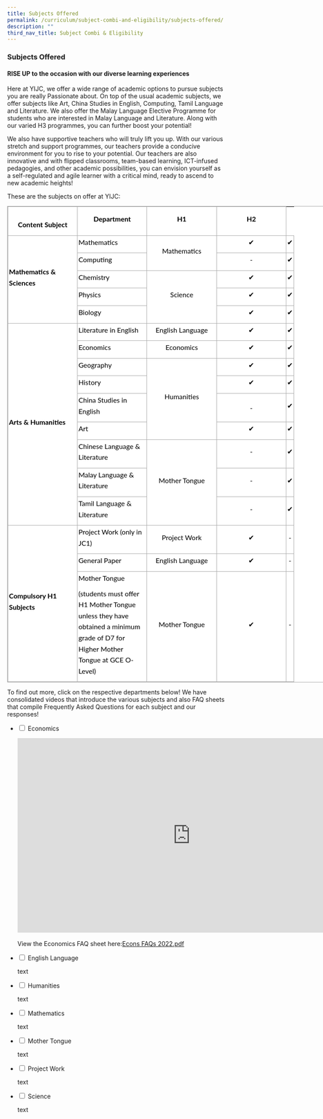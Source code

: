 ```yaml
---
title: Subjects Offered
permalink: /curriculum/subject-combi-and-eligibility/subjects-offered/
description: ""
third_nav_title: Subject Combi & Eligibility
---
```

### **Subjects Offered**
#### **RISE UP to the occasion with our diverse learning experiences**
Here at YIJC, we offer a wide range of academic options to pursue subjects you are really Passionate about. On top of the usual academic subjects, we offer subjects like Art, China Studies in English, Computing, Tamil Language and Literature. We also offer the Malay Language Elective Programme for students who are interested in Malay Language and Literature. Along with our varied H3 programmes, you can further boost your potential!  
  
We also have supportive teachers who will truly lift you up. With our various stretch and support programmes, our teachers provide a conducive environment for you to rise to your potential. Our teachers are also innovative and with flipped classrooms, team-based learning, ICT-infused pedagogies, and other academic possibilities, you can envision yourself as a self-regulated and agile learner with a critical mind, ready to ascend to new academic heights!  
  
These are the subjects on offer at YIJC:

<table class="iveo_table ives_tab_simple3" style="margin: 0px; outline: 0px; padding: 0px; border-collapse: collapse; border: 1px solid rgb(170, 170, 170); color: rgb(0, 0, 0); font-family: Lato, sans-serif; font-size: 16px; font-style: normal; font-variant-ligatures: normal; font-variant-caps: normal; font-weight: 400; letter-spacing: normal; orphans: 2; text-align: justify; text-transform: none; white-space: normal; widows: 2; word-spacing: 0px; -webkit-text-stroke-width: 0px; background-color: rgb(255, 255, 255); text-decoration-thickness: initial; text-decoration-style: initial; text-decoration-color: initial; width: 806.364px;"><tbody style="margin: 0px; outline: 0px; padding: 0px;"><tr style="margin: 0px; outline: 0px; padding: 0px;"><td style="margin: 0px; outline: 0px; padding: 2px; text-align: center; border: 1px solid rgb(170, 170, 170); width: 156.193px;"><p style="margin: 0px 0px 10px; outline: 0px; padding: 0px; line-height: 1.6em !important; color: rgb(0, 0, 0); font-family: Lato, sans-serif; font-size: 1em; text-align: center;"><strong style="margin: 0px; outline: 0px; padding: 0px;"><br class="Apple-interchange-newline">Content Subject</strong></p></td><td style="margin: 0px; outline: 0px; padding: 2px; text-align: center; border: 1px solid rgb(170, 170, 170); width: 156.193px;"><p style="margin: 0px 0px 10px; outline: 0px; padding: 0px; line-height: 1.6em !important; color: rgb(0, 0, 0); font-family: Lato, sans-serif; font-size: 1em; text-align: center;"><strong style="margin: 0px; outline: 0px; padding: 0px;">Department</strong></p></td><td style="margin: 0px; outline: 0px; padding: 2px; text-align: center; border: 1px solid rgb(170, 170, 170); width: 156.193px;"><p style="margin: 0px 0px 10px; outline: 0px; padding: 0px; line-height: 1.6em !important; color: rgb(0, 0, 0); font-family: Lato, sans-serif; font-size: 1em; text-align: center;"><strong style="margin: 0px; outline: 0px; padding: 0px;">H1</strong></p></td><td style="margin: 0px; outline: 0px; padding: 2px; text-align: center; border: 1px solid rgb(170, 170, 170); width: 156.25px;"><p style="margin: 0px 0px 10px; outline: 0px; padding: 0px; line-height: 1.6em !important; color: rgb(0, 0, 0); font-family: Lato, sans-serif; font-size: 1em; text-align: center;"><strong style="margin: 0px; outline: 0px; padding: 0px;">H2</strong></p></td></tr><tr style="margin: 0px; outline: 0px; padding: 0px;"><td rowspan="5" style="margin: 0px; outline: 0px; padding: 2px; text-align: center; border: 1px solid rgb(170, 170, 170);"><p style="margin: 0px 0px 10px; outline: 0px; padding: 0px; line-height: 1.6em !important; color: rgb(0, 0, 0); font-family: Lato, sans-serif; font-size: 1em; text-align: left;"><strong style="margin: 0px; outline: 0px; padding: 0px;">Mathematics &amp; Sciences</strong></p></td><td style="margin: 0px; outline: 0px; padding: 2px; text-align: center; border: 1px solid rgb(170, 170, 170);"><p style="margin: 0px 0px 10px; outline: 0px; padding: 0px; line-height: 1.6em !important; color: rgb(0, 0, 0); font-family: Lato, sans-serif; font-size: 1em; text-align: left;">Mathematics</p></td><td rowspan="2" style="margin: 0px; outline: 0px; padding: 2px; text-align: center; border: 1px solid rgb(170, 170, 170);"><p style="margin: 0px 0px 10px; outline: 0px; padding: 0px; line-height: 1.6em !important; color: rgb(0, 0, 0); font-family: Lato, sans-serif; font-size: 1em; text-align: center;">Mathematics</p></td><td style="margin: 0px; outline: 0px; padding: 2px; text-align: center; border: 1px solid rgb(170, 170, 170);"><p style="margin: 0px 0px 10px; outline: 0px; padding: 0px; line-height: 1.6em !important; color: rgb(0, 0, 0); font-family: Lato, sans-serif; font-size: 1em; text-align: center;">✔</p></td><td style="margin: 0px; outline: 0px; padding: 2px; text-align: center; border: 1px solid rgb(170, 170, 170);"><p style="margin: 0px 0px 10px; outline: 0px; padding: 0px; line-height: 1.6em !important; color: rgb(0, 0, 0); font-family: Lato, sans-serif; font-size: 1em; text-align: center;">✔</p></td></tr><tr style="margin: 0px; outline: 0px; padding: 0px;"><td style="margin: 0px; outline: 0px; padding: 2px; text-align: center; border: 1px solid rgb(170, 170, 170);"><p style="margin: 0px 0px 10px; outline: 0px; padding: 0px; line-height: 1.6em !important; color: rgb(0, 0, 0); font-family: Lato, sans-serif; font-size: 1em; text-align: left;">Computing</p></td><td style="margin: 0px; outline: 0px; padding: 2px; text-align: center; border: 1px solid rgb(170, 170, 170);"><p style="margin: 0px 0px 10px; outline: 0px; padding: 0px; line-height: 1.6em !important; color: rgb(0, 0, 0); font-family: Lato, sans-serif; font-size: 1em; text-align: center;">-</p></td><td style="margin: 0px; outline: 0px; padding: 2px; text-align: center; border: 1px solid rgb(170, 170, 170);"><p style="margin: 0px 0px 10px; outline: 0px; padding: 0px; line-height: 1.6em !important; color: rgb(0, 0, 0); font-family: Lato, sans-serif; font-size: 1em; text-align: center;">✔</p></td></tr><tr style="margin: 0px; outline: 0px; padding: 0px;"><td style="margin: 0px; outline: 0px; padding: 2px; text-align: center; border: 1px solid rgb(170, 170, 170);"><p style="margin: 0px 0px 10px; outline: 0px; padding: 0px; line-height: 1.6em !important; color: rgb(0, 0, 0); font-family: Lato, sans-serif; font-size: 1em; text-align: left;">Chemistry</p></td><td rowspan="3" style="margin: 0px; outline: 0px; padding: 2px; text-align: center; border: 1px solid rgb(170, 170, 170);"><p style="margin: 0px 0px 10px; outline: 0px; padding: 0px; line-height: 1.6em !important; color: rgb(0, 0, 0); font-family: Lato, sans-serif; font-size: 1em; text-align: center;">Science</p></td><td style="margin: 0px; outline: 0px; padding: 2px; text-align: center; border: 1px solid rgb(170, 170, 170);"><p style="margin: 0px 0px 10px; outline: 0px; padding: 0px; line-height: 1.6em !important; color: rgb(0, 0, 0); font-family: Lato, sans-serif; font-size: 1em; text-align: center;">✔</p></td><td style="margin: 0px; outline: 0px; padding: 2px; text-align: center; border: 1px solid rgb(170, 170, 170);"><p style="margin: 0px 0px 10px; outline: 0px; padding: 0px; line-height: 1.6em !important; color: rgb(0, 0, 0); font-family: Lato, sans-serif; font-size: 1em; text-align: center;">✔</p></td></tr><tr style="margin: 0px; outline: 0px; padding: 0px;"><td style="margin: 0px; outline: 0px; padding: 2px; text-align: center; border: 1px solid rgb(170, 170, 170);"><p style="margin: 0px 0px 10px; outline: 0px; padding: 0px; line-height: 1.6em !important; color: rgb(0, 0, 0); font-family: Lato, sans-serif; font-size: 1em; text-align: left;">Physics</p></td><td style="margin: 0px; outline: 0px; padding: 2px; text-align: center; border: 1px solid rgb(170, 170, 170);"><p style="margin: 0px 0px 10px; outline: 0px; padding: 0px; line-height: 1.6em !important; color: rgb(0, 0, 0); font-family: Lato, sans-serif; font-size: 1em; text-align: center;">✔</p></td><td style="margin: 0px; outline: 0px; padding: 2px; text-align: center; border: 1px solid rgb(170, 170, 170);"><p style="margin: 0px 0px 10px; outline: 0px; padding: 0px; line-height: 1.6em !important; color: rgb(0, 0, 0); font-family: Lato, sans-serif; font-size: 1em; text-align: center;">✔</p></td></tr><tr style="margin: 0px; outline: 0px; padding: 0px;"><td style="margin: 0px; outline: 0px; padding: 2px; text-align: center; border: 1px solid rgb(170, 170, 170);"><p style="margin: 0px 0px 10px; outline: 0px; padding: 0px; line-height: 1.6em !important; color: rgb(0, 0, 0); font-family: Lato, sans-serif; font-size: 1em; text-align: left;">Biology</p></td><td style="margin: 0px; outline: 0px; padding: 2px; text-align: center; border: 1px solid rgb(170, 170, 170);"><p style="margin: 0px 0px 10px; outline: 0px; padding: 0px; line-height: 1.6em !important; color: rgb(0, 0, 0); font-family: Lato, sans-serif; font-size: 1em; text-align: center;">✔</p></td><td style="margin: 0px; outline: 0px; padding: 2px; text-align: center; border: 1px solid rgb(170, 170, 170);"><p style="margin: 0px 0px 10px; outline: 0px; padding: 0px; line-height: 1.6em !important; color: rgb(0, 0, 0); font-family: Lato, sans-serif; font-size: 1em; text-align: center;">✔</p></td></tr><tr style="margin: 0px; outline: 0px; padding: 0px;"><td rowspan="9" style="margin: 0px; outline: 0px; padding: 2px; text-align: center; border: 1px solid rgb(170, 170, 170);"><p style="margin: 0px 0px 10px; outline: 0px; padding: 0px; line-height: 1.6em !important; color: rgb(0, 0, 0); font-family: Lato, sans-serif; font-size: 1em; text-align: left;"><strong style="margin: 0px; outline: 0px; padding: 0px;">Arts &amp; Humanities</strong></p></td><td style="margin: 0px; outline: 0px; padding: 2px; text-align: center; border: 1px solid rgb(170, 170, 170);"><p style="margin: 0px 0px 10px; outline: 0px; padding: 0px; line-height: 1.6em !important; color: rgb(0, 0, 0); font-family: Lato, sans-serif; font-size: 1em; text-align: left;">Literature in English</p></td><td style="margin: 0px; outline: 0px; padding: 2px; text-align: center; border: 1px solid rgb(170, 170, 170);"><p style="margin: 0px 0px 10px; outline: 0px; padding: 0px; line-height: 1.6em !important; color: rgb(0, 0, 0); font-family: Lato, sans-serif; font-size: 1em; text-align: center;">English Language</p></td><td style="margin: 0px; outline: 0px; padding: 2px; text-align: center; border: 1px solid rgb(170, 170, 170);"><p style="margin: 0px 0px 10px; outline: 0px; padding: 0px; line-height: 1.6em !important; color: rgb(0, 0, 0); font-family: Lato, sans-serif; font-size: 1em; text-align: center;">✔</p></td><td style="margin: 0px; outline: 0px; padding: 2px; text-align: center; border: 1px solid rgb(170, 170, 170);"><p style="margin: 0px 0px 10px; outline: 0px; padding: 0px; line-height: 1.6em !important; color: rgb(0, 0, 0); font-family: Lato, sans-serif; font-size: 1em; text-align: center;">✔</p></td></tr><tr style="margin: 0px; outline: 0px; padding: 0px;"><td style="margin: 0px; outline: 0px; padding: 2px; text-align: center; border: 1px solid rgb(170, 170, 170);"><p style="margin: 0px 0px 10px; outline: 0px; padding: 0px; line-height: 1.6em !important; color: rgb(0, 0, 0); font-family: Lato, sans-serif; font-size: 1em; text-align: left;">Economics</p></td><td style="margin: 0px; outline: 0px; padding: 2px; text-align: center; border: 1px solid rgb(170, 170, 170);"><p style="margin: 0px 0px 10px; outline: 0px; padding: 0px; line-height: 1.6em !important; color: rgb(0, 0, 0); font-family: Lato, sans-serif; font-size: 1em; text-align: center;">Economics</p></td><td style="margin: 0px; outline: 0px; padding: 2px; text-align: center; border: 1px solid rgb(170, 170, 170);"><p style="margin: 0px 0px 10px; outline: 0px; padding: 0px; line-height: 1.6em !important; color: rgb(0, 0, 0); font-family: Lato, sans-serif; font-size: 1em; text-align: center;">✔</p></td><td style="margin: 0px; outline: 0px; padding: 2px; text-align: center; border: 1px solid rgb(170, 170, 170);"><p style="margin: 0px 0px 10px; outline: 0px; padding: 0px; line-height: 1.6em !important; color: rgb(0, 0, 0); font-family: Lato, sans-serif; font-size: 1em; text-align: center;">✔</p></td></tr><tr style="margin: 0px; outline: 0px; padding: 0px;"><td style="margin: 0px; outline: 0px; padding: 2px; text-align: center; border: 1px solid rgb(170, 170, 170);"><p style="margin: 0px 0px 10px; outline: 0px; padding: 0px; line-height: 1.6em !important; color: rgb(0, 0, 0); font-family: Lato, sans-serif; font-size: 1em; text-align: left;">Geography</p></td><td rowspan="4" style="margin: 0px; outline: 0px; padding: 2px; text-align: center; border: 1px solid rgb(170, 170, 170);"><p style="margin: 0px 0px 10px; outline: 0px; padding: 0px; line-height: 1.6em !important; color: rgb(0, 0, 0); font-family: Lato, sans-serif; font-size: 1em; text-align: center;">Humanities</p></td><td style="margin: 0px; outline: 0px; padding: 2px; text-align: center; border: 1px solid rgb(170, 170, 170);"><p style="margin: 0px 0px 10px; outline: 0px; padding: 0px; line-height: 1.6em !important; color: rgb(0, 0, 0); font-family: Lato, sans-serif; font-size: 1em; text-align: center;">✔</p></td><td style="margin: 0px; outline: 0px; padding: 2px; text-align: center; border: 1px solid rgb(170, 170, 170);"><p style="margin: 0px 0px 10px; outline: 0px; padding: 0px; line-height: 1.6em !important; color: rgb(0, 0, 0); font-family: Lato, sans-serif; font-size: 1em; text-align: center;">✔</p></td></tr><tr style="margin: 0px; outline: 0px; padding: 0px;"><td style="margin: 0px; outline: 0px; padding: 2px; text-align: center; border: 1px solid rgb(170, 170, 170);"><p style="margin: 0px 0px 10px; outline: 0px; padding: 0px; line-height: 1.6em !important; color: rgb(0, 0, 0); font-family: Lato, sans-serif; font-size: 1em; text-align: left;">History</p></td><td style="margin: 0px; outline: 0px; padding: 2px; text-align: center; border: 1px solid rgb(170, 170, 170);"><p style="margin: 0px 0px 10px; outline: 0px; padding: 0px; line-height: 1.6em !important; color: rgb(0, 0, 0); font-family: Lato, sans-serif; font-size: 1em; text-align: center;">✔</p></td><td style="margin: 0px; outline: 0px; padding: 2px; text-align: center; border: 1px solid rgb(170, 170, 170);"><p style="margin: 0px 0px 10px; outline: 0px; padding: 0px; line-height: 1.6em !important; color: rgb(0, 0, 0); font-family: Lato, sans-serif; font-size: 1em; text-align: center;">✔</p></td></tr><tr style="margin: 0px; outline: 0px; padding: 0px;"><td style="margin: 0px; outline: 0px; padding: 2px; text-align: center; border: 1px solid rgb(170, 170, 170);"><p style="margin: 0px 0px 10px; outline: 0px; padding: 0px; line-height: 1.6em !important; color: rgb(0, 0, 0); font-family: Lato, sans-serif; font-size: 1em; text-align: left;">China Studies in English</p></td><td style="margin: 0px; outline: 0px; padding: 2px; text-align: center; border: 1px solid rgb(170, 170, 170);">-</td><td style="margin: 0px; outline: 0px; padding: 2px; text-align: center; border: 1px solid rgb(170, 170, 170);"><p style="margin: 0px 0px 10px; outline: 0px; padding: 0px; line-height: 1.6em !important; color: rgb(0, 0, 0); font-family: Lato, sans-serif; font-size: 1em; text-align: center;">✔</p></td></tr><tr style="margin: 0px; outline: 0px; padding: 0px;"><td style="margin: 0px; outline: 0px; padding: 2px; text-align: center; border: 1px solid rgb(170, 170, 170);"><p style="margin: 0px 0px 10px; outline: 0px; padding: 0px; line-height: 1.6em !important; color: rgb(0, 0, 0); font-family: Lato, sans-serif; font-size: 1em; text-align: left;">Art</p></td><td style="margin: 0px; outline: 0px; padding: 2px; text-align: center; border: 1px solid rgb(170, 170, 170);"><p style="margin: 0px 0px 10px; outline: 0px; padding: 0px; line-height: 1.6em !important; color: rgb(0, 0, 0); font-family: Lato, sans-serif; font-size: 1em; text-align: center;">✔</p></td><td style="margin: 0px; outline: 0px; padding: 2px; text-align: center; border: 1px solid rgb(170, 170, 170);"><p style="margin: 0px 0px 10px; outline: 0px; padding: 0px; line-height: 1.6em !important; color: rgb(0, 0, 0); font-family: Lato, sans-serif; font-size: 1em; text-align: center;">✔</p></td></tr><tr style="margin: 0px; outline: 0px; padding: 0px;"><td style="margin: 0px; outline: 0px; padding: 2px; text-align: center; border: 1px solid rgb(170, 170, 170);"><p style="margin: 0px 0px 10px; outline: 0px; padding: 0px; line-height: 1.6em !important; color: rgb(0, 0, 0); font-family: Lato, sans-serif; font-size: 1em; text-align: left;">Chinese Language &amp; Literature</p></td><td rowspan="3" style="margin: 0px; outline: 0px; padding: 2px; text-align: center; border: 1px solid rgb(170, 170, 170);"><p style="margin: 0px 0px 10px; outline: 0px; padding: 0px; line-height: 1.6em !important; color: rgb(0, 0, 0); font-family: Lato, sans-serif; font-size: 1em; text-align: center;">Mother Tongue</p></td><td style="margin: 0px; outline: 0px; padding: 2px; text-align: center; border: 1px solid rgb(170, 170, 170);"><p style="margin: 0px 0px 10px; outline: 0px; padding: 0px; line-height: 1.6em !important; color: rgb(0, 0, 0); font-family: Lato, sans-serif; font-size: 1em; text-align: center;">-</p></td><td style="margin: 0px; outline: 0px; padding: 2px; text-align: center; border: 1px solid rgb(170, 170, 170);"><p style="margin: 0px 0px 10px; outline: 0px; padding: 0px; line-height: 1.6em !important; color: rgb(0, 0, 0); font-family: Lato, sans-serif; font-size: 1em; text-align: center;">✔</p></td></tr><tr style="margin: 0px; outline: 0px; padding: 0px;"><td style="margin: 0px; outline: 0px; padding: 2px; text-align: center; border: 1px solid rgb(170, 170, 170);"><p style="margin: 0px 0px 10px; outline: 0px; padding: 0px; line-height: 1.6em !important; color: rgb(0, 0, 0); font-family: Lato, sans-serif; font-size: 1em; text-align: left;">Malay Language &amp; Literature</p></td><td style="margin: 0px; outline: 0px; padding: 2px; text-align: center; border: 1px solid rgb(170, 170, 170);"><p style="margin: 0px 0px 10px; outline: 0px; padding: 0px; line-height: 1.6em !important; color: rgb(0, 0, 0); font-family: Lato, sans-serif; font-size: 1em; text-align: center;">-</p></td><td style="margin: 0px; outline: 0px; padding: 2px; text-align: center; border: 1px solid rgb(170, 170, 170);"><p style="margin: 0px 0px 10px; outline: 0px; padding: 0px; line-height: 1.6em !important; color: rgb(0, 0, 0); font-family: Lato, sans-serif; font-size: 1em; text-align: center;">✔</p></td></tr><tr style="margin: 0px; outline: 0px; padding: 0px;"><td style="margin: 0px; outline: 0px; padding: 2px; text-align: center; border: 1px solid rgb(170, 170, 170);"><p style="margin: 0px 0px 10px; outline: 0px; padding: 0px; line-height: 1.6em !important; color: rgb(0, 0, 0); font-family: Lato, sans-serif; font-size: 1em; text-align: left;">Tamil Language &amp; Literature</p></td><td style="margin: 0px; outline: 0px; padding: 2px; text-align: center; border: 1px solid rgb(170, 170, 170);"><p style="margin: 0px 0px 10px; outline: 0px; padding: 0px; line-height: 1.6em !important; color: rgb(0, 0, 0); font-family: Lato, sans-serif; font-size: 1em; text-align: center;">-</p></td><td style="margin: 0px; outline: 0px; padding: 2px; text-align: center; border: 1px solid rgb(170, 170, 170);"><p style="margin: 0px 0px 10px; outline: 0px; padding: 0px; line-height: 1.6em !important; color: rgb(0, 0, 0); font-family: Lato, sans-serif; font-size: 1em; text-align: center;">✔</p></td></tr><tr style="margin: 0px; outline: 0px; padding: 0px;"><td rowspan="3" style="margin: 0px; outline: 0px; padding: 2px; text-align: center; border: 1px solid rgb(170, 170, 170);"><p style="margin: 0px 0px 10px; outline: 0px; padding: 0px; line-height: 1.6em !important; color: rgb(0, 0, 0); font-family: Lato, sans-serif; font-size: 1em; text-align: left;"><strong style="margin: 0px; outline: 0px; padding: 0px;">Compulsory H1 Subjects</strong></p></td><td style="margin: 0px; outline: 0px; padding: 2px; text-align: center; border: 1px solid rgb(170, 170, 170);"><p style="margin: 0px 0px 10px; outline: 0px; padding: 0px; line-height: 1.6em !important; color: rgb(0, 0, 0); font-family: Lato, sans-serif; font-size: 1em; text-align: left;">Project Work (only in JC1)</p></td><td style="margin: 0px; outline: 0px; padding: 2px; text-align: center; border: 1px solid rgb(170, 170, 170);"><p style="margin: 0px 0px 10px; outline: 0px; padding: 0px; line-height: 1.6em !important; color: rgb(0, 0, 0); font-family: Lato, sans-serif; font-size: 1em; text-align: center;">Project Work</p></td><td style="margin: 0px; outline: 0px; padding: 2px; text-align: center; border: 1px solid rgb(170, 170, 170);"><p style="margin: 0px 0px 10px; outline: 0px; padding: 0px; line-height: 1.6em !important; color: rgb(0, 0, 0); font-family: Lato, sans-serif; font-size: 1em; text-align: center;">✔</p></td><td style="margin: 0px; outline: 0px; padding: 2px; text-align: center; border: 1px solid rgb(170, 170, 170);"><p style="margin: 0px 0px 10px; outline: 0px; padding: 0px; line-height: 1.6em !important; color: rgb(0, 0, 0); font-family: Lato, sans-serif; font-size: 1em; text-align: center;">-</p></td></tr><tr style="margin: 0px; outline: 0px; padding: 0px;"><td style="margin: 0px; outline: 0px; padding: 2px; text-align: center; border: 1px solid rgb(170, 170, 170);"><p style="margin: 0px 0px 10px; outline: 0px; padding: 0px; line-height: 1.6em !important; color: rgb(0, 0, 0); font-family: Lato, sans-serif; font-size: 1em; text-align: left;">General Paper</p></td><td style="margin: 0px; outline: 0px; padding: 2px; text-align: center; border: 1px solid rgb(170, 170, 170);"><p style="margin: 0px 0px 10px; outline: 0px; padding: 0px; line-height: 1.6em !important; color: rgb(0, 0, 0); font-family: Lato, sans-serif; font-size: 1em; text-align: center;">English Language</p></td><td style="margin: 0px; outline: 0px; padding: 2px; text-align: center; border: 1px solid rgb(170, 170, 170);"><p style="margin: 0px 0px 10px; outline: 0px; padding: 0px; line-height: 1.6em !important; color: rgb(0, 0, 0); font-family: Lato, sans-serif; font-size: 1em; text-align: center;">✔</p></td><td style="margin: 0px; outline: 0px; padding: 2px; text-align: center; border: 1px solid rgb(170, 170, 170);"><p style="margin: 0px 0px 10px; outline: 0px; padding: 0px; line-height: 1.6em !important; color: rgb(0, 0, 0); font-family: Lato, sans-serif; font-size: 1em; text-align: center;">-</p></td></tr><tr style="margin: 0px; outline: 0px; padding: 0px;"><td style="margin: 0px; outline: 0px; padding: 2px; text-align: center; border: 1px solid rgb(170, 170, 170);"><p style="margin: 0px 0px 10px; outline: 0px; padding: 0px; line-height: 1.6em !important; color: rgb(0, 0, 0); font-family: Lato, sans-serif; font-size: 1em; text-align: left;">Mother Tongue</p><p style="margin: 0px 0px 10px; outline: 0px; padding: 0px; line-height: 1.6em !important; color: rgb(0, 0, 0); font-family: Lato, sans-serif; font-size: 1em; text-align: left;">(students must offer H1 Mother Tongue unless they have obtained a minimum grade of D7 for Higher Mother Tongue at GCE O-Level)</p></td><td style="margin: 0px; outline: 0px; padding: 2px; text-align: center; border: 1px solid rgb(170, 170, 170);"><p style="margin: 0px 0px 10px; outline: 0px; padding: 0px; line-height: 1.6em !important; color: rgb(0, 0, 0); font-family: Lato, sans-serif; font-size: 1em; text-align: center;">Mother Tongue</p></td><td style="margin: 0px; outline: 0px; padding: 2px; text-align: center; border: 1px solid rgb(170, 170, 170);"><p style="margin: 0px 0px 10px; outline: 0px; padding: 0px; line-height: 1.6em !important; color: rgb(0, 0, 0); font-family: Lato, sans-serif; font-size: 1em; text-align: center;">✔</p></td><td style="margin: 0px; outline: 0px; padding: 2px; text-align: center; border: 1px solid rgb(170, 170, 170);"><p style="margin: 0px 0px 10px; outline: 0px; padding: 0px; line-height: 1.6em !important; color: rgb(0, 0, 0); font-family: Lato, sans-serif; font-size: 1em; text-align: center;">-</p></td></tr></tbody></table>

To find out more, click on the respective departments below! We have consolidated videos that introduce the various subjects and also FAQ sheets that compile Frequently Asked Questions for each subject and our responses!

<ul class="jekyllcodex_accordion">
<li>
<input type="checkbox" id="accordion1">
<label for="accordion1">Economics</label>
<div>
<p>

<iframe width="800" height="450" src="https://www.youtube.com/embed/41mE23nCzxc" title="Overview of Economics @ YIJC" frameborder="0" allow="accelerometer; autoplay; clipboard-write; encrypted-media; gyroscope; picture-in-picture; web-share" allowfullscreen></iframe>	
<br><br>	
View the Economics FAQ sheet here:<a href="/files/economics%20FAQ.pdf">Econs FAQs 2022.pdf</a>	
</p>
</div>
</li>
	
<li>
<input type="checkbox" id="accordion2">
<label for="accordion2">English Language</label>
<div>
<p>
text
</p>
</div>
</li>
	
<li>
<input type="checkbox" id="accordion3">
<label for="accordion3">Humanities</label>
<div>
<p>
text	
</p>
</div>
</li>
	
<li>
<input type="checkbox" id="accordion4">
<label for="accordion4">Mathematics</label>
<div>
<p>
text
</p>
</div>
</li>
	
<li>
<input type="checkbox" id="accordion5">
<label for="accordion5">Mother Tongue</label>
<div>
<p>
text
</p>
</div>
</li>
	
<li>
<input type="checkbox" id="accordion6">
<label for="accordion6">Project Work</label>
<div>
<p>
text
</p>
</div>
</li>
	
<li>
<input type="checkbox" id="accordion7">
<label for="accordion7">Science</label>
<div>
<p>
text
</p>
</div>
</li>
</ul>